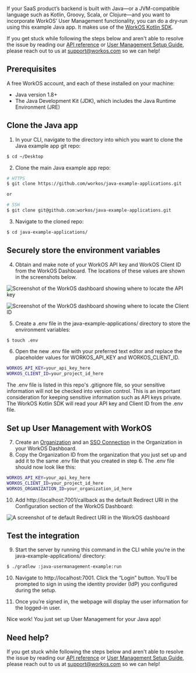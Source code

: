 If your SaaS product’s backend is built with Java—or a JVM-compatible language such as Kotlin, Groovy, Scala, or Clojure—and you want to incorporate WorkOS’ User Management functionality, you can do a dry-run using this example Java app. It makes use of the [WorkOS Kotlin SDK](https://github.com/workos/workos-kotlin).

If you get stuck while following the steps below and aren't able to resolve the issue by reading our [API reference](https://workos.com/docs/reference) or [User Management Setup Guide](https://workos.com/docs/user-management/guide), please reach out to us at support@workos.com so we can help!

## Prerequisites
A free WorkOS account, and each of these installed on your machine:
- Java version 1.8+
- The Java Development Kit (JDK), which includes the Java Runtime Environment (JRE)

## Clone the Java app
1. In your CLI, navigate to the directory into which you want to clone the Java example app git repo:
```bash
$ cd ~/Desktop
```

2. Clone the main Java example app repo:
```bash
# HTTPS
$ git clone https://github.com/workos/java-example-applications.git

or

# SSH
$ git clone git@github.com:workos/java-example-applications.git
```

3. Navigate to the cloned repo:
```bash
$ cd java-example-applications/
```

## Securely store the environment variables
4. Obtain and make note of your WorkOS API key and WorkOS Client ID from the WorkOS Dashboard. The locations of these values are shown in the screenshots below.

![Screenshot of the WorkOS dashboard showing where to locate the API key](https://assets-global.website-files.com/5f03ef1d331a69193fae6dcd/61986a545cae6987e741c044_TXlyTFBXjAfHZwhb9l-YRvpdj3LCCSXX5frveCFXh1Ywlc482yvdpKHDDRl9QKH3CXbsCwCj9Sya4DAmxvvK293sREyeTJJW8NidhsDgc5lXSU15H6cFpHIlXaAeqHXge259YQju.png)

![Screenshot of the WorkOS dashboard showing where to locate the Client ID](https://assets-global.website-files.com/5f03ef1d331a69193fae6dcd/61986a53882d3a558ae819ee_-ZbW48EgfBtiMuTQEDAaV0UtSxw2wt6Mx-NAX5YxIdI87AZT3bI5w_7jS6tHk-TlG0aHC08AD-l_wr3v_RmUMzSyTehrLIk8D5A7hQ5UskvPVeuXec-9yf6pLTBxkm68PF3kHsqv.png)

5. Create a .env file in the java-example-applications/ directory to store the environment variables:
```bash
$ touch .env
```

6. Open the new .env file with your preferred text editor and replace the placeholder values for WORKOS_API_KEY and WORKOS_CLIENT_ID.  
```bash
WORKOS_API_KEY=your_api_key_here
WORKOS_CLIENT_ID=your_project_id_here
```

The .env file is listed in this repo's .gitignore file, so your sensitive information will not be checked into version control. This is an important consideration for keeping sensitive information such as API keys private. The WorkOS Kotlin SDK will read your API key and Client ID from the .env file.
    
## Set up User Management with WorkOS
7. Create an [Organization](https://dashboard.workos.com/organizations) and an [SSO Connection](https://workos.com/docs/user-management/guide/introduction) in the Organization in your WorkOS Dashboard.
8. Copy the Organization ID from the organization that you just set up and add it to the same .env file that you created in step 6. The .env file should now look like this: 
```bash
WORKOS_API_KEY=your_api_key_here
WORKOS_CLIENT_ID=your_project_id_here
WORKOS_ORGANIZATION_ID=your_organization_id_here
```

10. Add http://localhost:7001/callback as the default Redirect URI in the Configuration section of the WorkOS Dashboard:

![A screenshot of te default Redirect URI in the WorkOS dashboard](https://assets-global.website-files.com/5f03ef1d331a69193fae6dcd/619d4e48d8ad3f0711f3b1e3_Screen%20Shot%202021-11-23%20at%2012.24.34%20PM.png)

## Test the integration
9. Start the server by running this command in the CLI while you’re in the java-example-applications/ directory:
```bash
$ ./gradlew :java-usermanagement-example:run
```

10. Navigate to http://localhost:7001. Click the “Login” button. You’ll be prompted to sign in using the identity provider (IdP) you configured during the setup.

11. Once you’re signed in, the webpage will display the user information for the logged-in user.

Nice work! You just set up User Management for your Java app!

## Need help?
If you get stuck while following the steps below and aren't able to resolve the issue by reading our [API reference](https://workos.com/docs/reference) or [User Management Setup Guide](https://workos.com/docs/user-management/guide), please reach out to us at support@workos.com so we can help!
